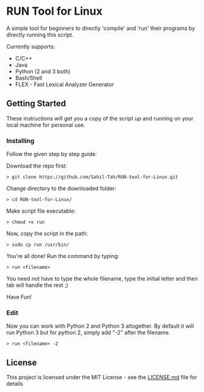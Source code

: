 # RUN Tool for Linux

A simple tool for beginners to directly 'compile' and 'run' their programs by directly running this script. 

Currently supports:
* C/C++
* Java
* Python (2 and 3 both) 
* Bash/Shell
* FLEX - Fast Lexical Analyzer Generator
 

## Getting Started

These instructions will get you a copy of the script up and running on your local machine for personal use.


### Installing

Follow the given step by step guide:

Download the repo first:
```
> git clone https://github.com/Sahil-Tah/RUN-tool-for-Linux.git
```

Change directory to the downloaded folder:
```
> cd RUN-tool-for-Linux/ 
```

Make script file executable: 
```
> chmod +x run
```

Now, copy the script in the path:
```
> sudo cp run /usr/bin/
```

You're all done! Run the command by typing:
```
> run <filename>
```

You need not have to type the whole filename, type the initial letter and then tab will handle the rest ;)

Have Fun!

### Edit

Now you can work with Python 2 and Python 3 altogether. By default it will run Python 3 but for python 2, simply add "-2" after the filename.
```
> run <filename> -2
```

## License

This project is licensed under the MIT License - see the [LICENSE.md](LICENSE.md) file for details
